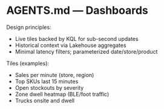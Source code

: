 # AGENTS.md — Dashboards

Design principles:
- Live tiles backed by KQL for sub-second updates
- Historical context via Lakehouse aggregates
- Minimal latency filters; parameterized date/store/product

Tiles (examples):
- Sales per minute (store, region)
- Top SKUs last 15 minutes
- Open stockouts by severity
- Zone dwell heatmap (BLE/foot traffic)
- Trucks onsite and dwell

